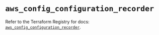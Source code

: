 # `aws_config_configuration_recorder`

Refer to the Terraform Registry for docs: [`aws_config_configuration_recorder`](https://registry.terraform.io/providers/hashicorp/aws/6.14.0/docs/resources/config_configuration_recorder).
